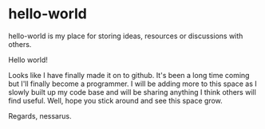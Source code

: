 # hello-world
hello-world is my place for storing ideas, resources or discussions with others.

Hello world!

Looks like I have finally made it on to github. It's been a long time coming but I'll finally become a programmer. I will be adding more to this space as I slowly built up my code base and will be sharing anything I think others will find useful. Well, hope you stick around and see this space grow. 

Regards, 
nessarus.